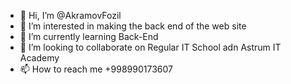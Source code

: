 - 👋 Hi, I’m @AkramovFozil
- 👀 I’m interested in making the back end of the web site
- 🌱 I’m currently learning Back-End 
- 💞️ I’m looking to collaborate on Regular IT School adn Astrum IT Academy
- 📫 How to reach me +998990173607

<!---
AkramovFozil/AkramovFozil is a ✨ special ✨ repository because its `README.md` (this file) appears on your GitHub profile.
You can click the Preview link to take a look at your changes.
--->

